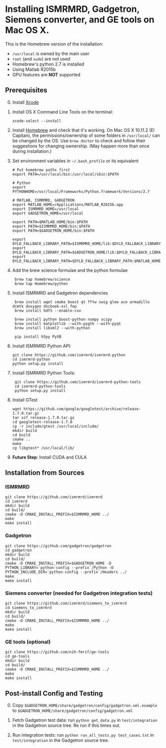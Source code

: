 # Installing ISMRMRD, Gadgetron, Siemens converter, and GE tools on Mac OS X.

This is the Homebrew version of the installation:

- `/usr/local` is owned by the main user
- `root` (and `sudo`) are not used
- Homebrew's python 2.7 is installed
- Using Matlab R2015b
- GPU features are **NOT** supported

## Prerequisites

0.  Install [Xcode](https://developer.apple.com/xcode/downloads/)
0.  Install OS X Command Line Tools on the terminal:
    
    ```xcode-select --install```

0. Install [Homebrew](http://brew.sh/) and check that it's working. On Mac OS X 10.11.2 (El Capitan), the permissions/ownership of some folders in `/usr/local/` can be changed by the OS. Use `brew doctor` to check and follow their suggestions for changing ownership. (May happen more than once during installation.)
0. Set environment variables in `~/.bash_profile` or its equivalent

    ```
    # Put homebrew paths first
    export PATH=/usr/local/bin:/usr/local/sbin:$PATH

    # Python
    export PYTHONHOME=/usr/local/Frameworks/Python.framework/Versions/2.7

    # MATLAB, ISMRMRD, GADGETRON
    export MATLAB_HOME=/Applications/MATLAB_R2015b.app
    export ISMRMRD_HOME=/usr/local
    export GADGETRON_HOME=/usr/local

    export PATH=$MATLAB_HOME/bin:$PATH
    export PATH=$ISMRMRD_HOME/bin:$PATH
    export PATH=$GADGETRON_HOME/bin:$PATH

    export DYLD_FALLBACK_LIBRARY_PATH=$ISMRMRD_HOME/lib:$DYLD_FALLBACK_LIBRARY_PATH
    export DYLD_FALLBACK_LIBRARY_PATH=$GADGETRON_HOME/lib:$DYLD_FALLBACK_LIBRARY_PATH
    export DYLD_FALLBACK_LIBRARY_PATH=$DYLD_FALLBACK_LIBRARY_PATH:$MATLAB_HOME/bin/maci64
    ```

0. Add the brew science formulae and the python formulae

        brew tap homebrew/science
        brew tap Homebrew/python

0. Install ISMRMRD and Gadgetron dependencies

        brew install wget cmake boost qt fftw swig glew ace armadillo dcmtk doxygen docbook-xsl fop
        brew install hdf5 --enable-cxx
  
        brew install python boost-python numpy scipy
        brew install matplotlib --with-pygtk --with-pyqt
        brew install libxml2 --with-python

        pip install h5py PyXB

0.  Install ISMRMRD Python API:

        git clone https://github.com/ismrmrd/ismrmrd-python
        cd ismrmrd-python
        python setup.py install

0. Install ISMRMRD Python Tools:

        git clone https://github.com/ismrmrd/ismrmrd-python-tools
        cd ismrmrd-python-tools
        python setup.py install

0.  Install GTest

    ```
    wget https://github.com/google/googletest/archive/release-1.7.0.tar.gz
    tar xzf release-1.7.0.tar.gz
    cd googletest-release-1.7.0
    cp -r include/gtest /usr/local/include/
    mkdir build
    cd build
    cmake ..
    make
    cp libgtest* /usr/local/lib/
    ```

0. **Future Step**: Install CUDA and CULA

## Installation from Sources

### ISMRMRD

    git clone https://github.com/ismrmrd/ismrmrd
    cd ismrmrd
    mkdir build
    cd build/
    cmake -D CMAKE_INSTALL_PREFIX=$ISMRMRD_HOME ../
    make
    make install

### Gadgetron

    git clone https://github.com/gadgetron/gadgetron
    cd gadgetron
    mkdir build
    cd build/
    cmake -D CMAKE_INSTALL_PREFIX=$GADGETRON_HOME -D PYTHON_LIBRARY=`python-config --prefix`/Python -D PYTHON_INCLUDE_DIR=`python-config --prefix`/Headers ../
    make
    make install

### Siemens converter (needed for Gadgetron integration tests)

    git clone https://github.com/ismrmrd/siemens_to_ismrmrd
    cd siemens_to_ismrmrd
    mkdir build
    cd build/
    cmake -D CMAKE_INSTALL_PREFIX=$ISMRMRD_HOME ../
    make
    make install

### GE tools (optional)

    git clone https://github.com/nih-fmrif/ge-tools
    cd ge-tools
    mkdir build
    cd build/
    cmake -D CMAKE_INSTALL_PREFIX=$ISMRMRD_HOME ../
    make
    make install

## Post-install Config and Testing

0. Copy `$GADGETRON_HOME/share/gadgetron/config/gadgetron.xml.example` to `$GADGETRON_HOME/share/gadgetron/config/gadgetron.xml`

0. Fetch Gadgetron test data: run `python get_data.py` in `test/integration` in the Gadgetron source tree. Re run if this times out.

0. Run integration tests: run `python run_all_tests.py test_cases.txt` in `test/integration` in the Gadgetron source tree.